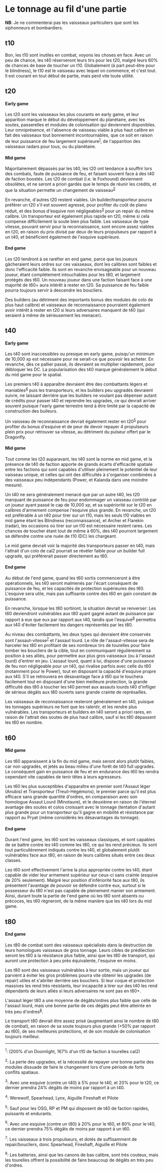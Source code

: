 # Le tonnage au fil d'une partie

__NB__: Je ne commenterai pas les vaisseaux particuliers que sont les 
siphonneurs et bombardiers.

## t10

Bon, les t10 sont inutiles en combat, voyons les choses en face. Avec un peu 
de chance, les t40 réserveront leurs tirs pour les t20, malgré leurs 60% de 
chances de base de toucher un t10. Globalement (à part peut-être pour le 
blindness), le t10 est le vaisseau avec lequel on commence, et c'est tout. Il 
est courant en tout début de partie, mais perd vite toute utilité.

## t20

#### Early game
Les t20 sont les vaisseaux les plus courants en early game, et leur apparition 
marque le début du développement du planétaire, avec les soutes, passerelles et 
modules de colonisation qui deviennent disponibles.
Leur omniprésence, et l'absence de vaisseau viable à plus haut calibre en fait 
des vaisseaux tout bonnement incontournables, que ce soit en raison de leur 
puissance de feu largement supérieure<sup>[1](#n1)</sup>, de l'apparition des 
vaisseaux radars pour tous, ou du planétaire.

#### Mid game
Majoritairement dépassés par les t40, les t20 ont tendance à souffrir lors des 
combats, faute de puissance de feu, et faisant souvent face à des t40 de faction 
boostés. Les t20 de combat (i.e. le Foxhound) deviennent obsolètes, et ne seront 
a priori gardés que le temps de réunir les crédits, et que la situation permette 
un changement de vaisseau<sup>[2](#n2)</sup>

En revanche, d'autres t20 restent viables. Un builder/transporteur pourra préférer 
un t20 s'il est souvent agressé, pour profiter du coût de plano réduit, et des 
bonus d'esquive non négligeables<sup>[3](#n3)</sup> pour un repair du même calibre.
Un transporteur  est également plus rapide en t20, même si cela compense difficilement
la soute bien plus faible. Les vaisseaux de type vitesse, pouvant servir pour la
reconnaissance, sont encore assez viables en t20, en raison du prix divisé par deux 
de leurs propulseurs par rapport à un t40, et bénéficient également de l'esquive supérieure.

#### End game
Les t20 tendront à se raréfier en end game, parce que les joueurs gâcheraient 
leurs ordres sur ces vaisseaux, dont les calibres sont faibles et donc l'efficacité 
faible. Ils sont en revanche envisageable pour un nouveau joueur, étant complètement 
intouchables pour les t80, et largement protégés des t60. Un nouveau joueur dans une 
faction faisant face à une majorité de t60+ aura intérêt à rester en t20. Sa puissance 
de feu faible pourra toujours servir à descendre les boucliers.

Des builders (au détriment des importants bonus des modules de colo de plus haut calibre) 
et vaisseaux de reconnaissance pourraient également avoir intérêt à rester 
en t20 si leurs adversaires manquent de t40 (qui seraient à même de sérieusement 
les menacer).


## t40

#### Early game
Les t40 sont inaccessibles ou presque en early game, puisqu'un minimum de 10,000 xp 
est nécessaire pour ne serait-ce que pouvoir les acheter. En revanche, dès ce pallier 
passé, ils devraient se multiplier rapidement, pour débloquer les DC. La popularisation 
des t40 marque généralement le début du mid game pour le spatial.

Les premiers t40 à apparaître devraient être des combattants légers et maniables<sup>[4](#n4)</sup>
puis les transporteurs, et les builders peu upgradés devraient suivre, ne laissant derrière 
que les builders ne voulant pas dépenser autant de crédits pour passer t40 et reprendre les upgrades,
ce qui devrait arriver souvent puisque l'early game terrestre tend à être limité par la
capacité de construction des buileurs.

Un vaisseau de reconnaissance devrait également rester en t20<sup>[5](#n5)</sup> pour
profiter du bonus d'esquive et de peur de devoir repayer 4 propulseurs plein prix pour 
retrouver sa vitesse, au détriment du pulseur offert par le Dragonfly.


#### Mid game
Tout comme les t20 auparavant, les t40 sont la norme en mid game, et la présence de t40
de faction apporte de grands écarts d'efficacité spatiale entre les factions qui sont capables
d'utiliser pleinement le potentiel de leur vaisseau unique, et celles qui ont des difficultés
à s'organiser combinées à des vaisseaux peu indépendants (Power, et Kalanda dans une moindre
mesure).

Un t40 ne sera généralement menacé que par un autre t40, les t20 manquant de puissance de feu
pour endommager un vaisseau contrôlé par un joueur ayant passé le cap de 10,000 xp, et sa 
supériorité sur le t20 en calibres d'armement compense l'esquive plus grande. En revanche, un
t20 est préférable à un t40 pour tirer sur un t10, mais les seuls t10 viables en mid game 
étant les Blindness (reconnaissance), et Archer et Flarekin (radar), les occasions où tirer sur
un t10 est nécessaire restent rares. Les chances de toucher étant tout de même à 60%, des t40
pourront largement se défendre contre une nuée de t10 (DC) les chargeant.

Le mid game devrait voir la majorité des transporteurs passer en t40, mais l'attrait d'un 
colo de cal2 pourrait se révéler faible pour un builder full upgrade, qui préférerait passer 
directement au t60.


#### End game
Au début de l'end game, quand les t60 sortis commenceront à être opérationnels, les t40 seront
malmenés par l'écart conséquent de puissance de feu, et les capacités de protection supérieures
des t60. L'esquive sera utile, mais pas suffisante contre des t60 en gain constant de puissance.

En revanche, lorsque les t80 sortiront, la situation devrait se renverser: Les t60 deviendront
vulnérables aux t80 ayant gagné autant de puissance par rapport à eux que eux par rapport aux t40,
tandis que l'esquive<sup>[6](#n6)</sup> permettra aux t40 d'éviter facilement les dangers
représentés par les t80.

Au niveau des combattants, les deux types qui devraient être conservés sont 
l'assaut-vitesse<sup>[7](#n6)</sup> et l'assaut lourd. Le rôle de l'assaut-vitesse sera de
harceler les t80 en profitant de ses nombreux tirs de tourelles pour faire tomber les boucliers
de la cible, tout en communiquant régulièrement sa position à ses alliés, pour permettre aux
plus gros vaisseaux (ou à l'assaut lourd) d'entrer en jeu.
L'assaut lourd, quant à lui, dispose d'une puissance de feu non négligeable pour un t40, qui 
rivalise parfois avec celle du t60 (notamment pour le Power), tout en disposant la capacité
d'esquive propre aux t40. S'il se retrouvera en désavantage face à t60 qui le touchera facilement
tout en disposant d'une bien meilleure protection, la grande difficulté des t80 à toucher les t40
permet aux assauts lourds t40 d'infliger de sérieux dégâts aux t80 ouverts sans grande crainte de
représailles.

Les vaisseaux de reconnaissance resteront généralement en t40, puisque les tonnages supérieurs ne
font que les ralentir, et les rendre plus vulnérables. Les transporteurs et builders en t40 seront
a priori rares, en raison de l'attrait des soutes de plus haut calibre, sauf si les t80 dépassent
les t60 en nombre.

## t60

#### Mid game
Les t60 apparaissent à la fin du mid game, mais seront alors plutôt faibles, car non upgradés,
et jetés au beau milieu d'une forêt de t40 full upgrades. Le conséquent gain en puissance de feu
et en endurance des t60 les rendra cependant vite capables de tenir têtes à leurs agresseurs.

Les t60 les plus susceptibles d'apparaître en premier sont l'Assaut léger (Anubis) et Transporteur
(Treuil-Hégémons), le premier parce qu'il est plus efficace sans grande quantité d'ordres, en comparaison
avec son homologue Assaut Lourd (Minotaure), et le deuxième en raison de l'éternel avantage des soutes
et colos croissant avec le tonnage (tentation d'autant plus grande pour un transporteur qu'il gagne en
mobilité et résistance par rapport au Pryat (même considérés les désavantages du tonnage).


#### End game
Durant l'end game, les t60 sont les vaisseaux classiques, et sont capables de se battre contre les t40
comme les t80, ce qui les rend précieux. Ils sont tout particulièrement indiqués contre les t40, et 
globalement plutôt vulnérables face aux t80, en raison de leurs calibres situés entre ces deux classes.

Les t60 sont effectivement l'arme la plus appropriée contre les t40, étant capable de vider leur armement
supérieur sur ceux-ci sans crainte (esquive de 20% seulement). Malgré leur position d'infériorité face aux
t80, ils présentent l'avantage de pouvoir se défendre contre eux, surtout si le possesseur du t80 n'est
pas capable de pleinement manier son armement. Ainsi, durant toute la partie de l'end game où les t80 sont
absents ou précoces, les t60 règneront, de la même manière que les t40 lors du mid game.


## t80

#### End game
Les t80 de combat sont des vaisseaux spécialisés dans la destruction de leurs homologues vaisseaux de gros
tonnage. Leurs cibles de prédilection seront les t60 à la résistance plus faible, ainsi que les t80 de
transport, qui auront une protection à peu près équivalente, l'esquive en moins.

Les t80 sont des vaisseaux vulnérables à leur sortie, mais un joueur qui parvient à éviter les gros problèmes
pourra vite obtenir les upgrades (de repair) utiles et s'abriter derrière ses boucliers. Si leur coque et protection
massives les rend très résistants, leur incapacité à tirer sur des t40 les rend dépendants de leurs alliés si leurs
adversaires ne sont pas en t60+.

L'assaut léger t80 a une moyenne de dégâts/ordres plus faible que celle de l'assaut lourd, mais une bonne partie de
ces dégâts peut être atteinte en très peu d'ordres<sup>[8](#n8)</sup>.

Le transport t80 devrait être assez prisé (augmentant ainsi le nombre de t80 de combat), en raison de
sa soute toujours plus grande (+50% par rapport au t60), de ses meilleures protections, et de son
module de colonisation toujours meilleur.


---

<a name="n1"><sup>1</sup></a>: (200% d'un Doomlight, 167% d'un t10 de faction à tourelles cal2)

<a name="n2"><sup>2</sup></a>: La perte des upgrades, et la nécessité de repayer une bonne partie des 
modules dissuade de faire le changement lors d'une période de forts conflits 
spatiaux. 

<a name="n3"><sup>3</sup></a>: Avec une esquive (contre un t40) à 5% pour le t40, et 20% pour le t20, 
ce dernier prendra 24% dégâts de moins par rapport à un t40.

<a name="n4"><sup>4</sup></a>: Werewolf, Spearhead, Lynx, Aiguille Fireshaft et Pilote

<a name="n5"><sup>5</sup></a>: Sauf pour les OSG, RP et PM qui disposent de t40 de faction rapides,
puissants et endurants.

<a name="n6"><sup>6</sup></a>: Avec une esquive (contre un t80) à 20% pour le t60, et 80% pour le t40,
ce dernier prendra 75% dégâts de moins par rapport à un t60.

<a name="n7"><sup>7</sup></a>: Les vaisseaux à trois propulseurs, et dotés de suffisamment de repair/boucliers,
donc Spearhead, Fireshaft, Aiguille et Pilote

<a name="n8"><sup>8</sup></a>: Les batteries, ainsi que les canons de bas calibre, sont très couteux, mais les tourelles
offrent la possibilité de faire beaucoup de dégâts en très peu d'ordres.
